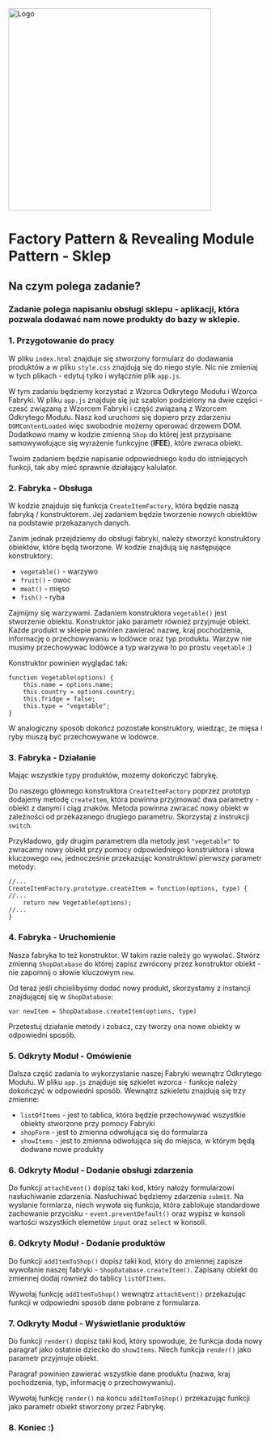 <img alt="Logo" src="http://coderslab.pl/svg/logo-coderslab.svg" width="400">

# Factory Pattern & Revealing Module Pattern - Sklep

## Na czym polega zadanie?

### Zadanie polega napisaniu obsługi sklepu - aplikacji, która pozwala dodawać nam nowe produkty do bazy w sklepie. 

### 1. Przygotowanie do pracy

W pliku `index.html` znajduje się stworzony formularz do dodawania produktów a w pliku `style.css` znajdują się do niego style. Nic nie zmieniaj w tych plikach - edytuj tylko i wyłącznie plik `app.js`. 

W tym zadaniu będziemy korzystać z Wzorca Odkrytego Modułu i Wzorca Fabryki. W pliku `app.js` znajduje się już szablon podzielony na dwie części - czesć związaną z Wzorcem Fabryki i część związaną z Wzorcem Odkrytego Modułu. Nasz kod uruchomi się dopiero przy zdarzeniu `DOMContentLoaded` więc swobodnie możemy operować drzewem DOM. Dodatkowo mamy w kodzie zmienną `Shop` do której jest przypisane samowywołujące się wyrażenie funkcyjne (__IFEE__), które zwraca obiekt.

Twoim zadaniem będzie napisanie odpowiedniego kodu do istniejących funkcji, tak aby mieć sprawnie działający kalulator.

 
### 2. Fabryka - Obsługa

W kodzie znajduje się funkcja `CreateItemFactory`, która będzie naszą fabryką / konstruktorem. Jej zadaniem będzie tworzenie nowych obiektów na podstawie przekazanych danych.

Zanim jednak przejdziemy do obsługi fabryki, należy stworzyć konstruktory obiektów, które będą tworzone. W kodzie znajdują się następujące konstruktory:
- `vegetable()` - warzywo
- `fruit()` - owoc
- `meat()` - mięso
- `fish()` - ryba

Zajmijmy się warzywami. Zadaniem konstruktora `vegetable()` jest stworzenie obiektu. Konstruktor jako parametr również przyjmuje obiekt. Każde produkt w sklepie powinien zawierać nazwę, kraj pochodzenia, informację o przechowywaniu w lodówce oraz typ produktu. Warzyw nie musimy przechowywac lodówce a typ warzywa to po prostu `vegetable` :)

Konstruktor powinien wyglądać tak:
```
function Vegetable(options) {
    this.name = options.name;
    this.country = options.country;
    this.fridge = false;
    this.type = "vegetable";
}
```
W analogiczny sposób dokończ pozostałe konstruktory, wiedząc, że mięsa i ryby muszą być przechowywane w lodówce.

### 3. Fabryka - Działanie

Mając wszystkie typy produktów, możemy dokończyć fabrykę.

Do naszego głównego konstruktora `CreateItemFactory` poprzez prototyp dodajemy metodę `createItem`, która powinna przyjmować dwa parametry - obiekt z danymi i ciąg znaków. Metoda powinna zwracać nowy obiekt w zależności od przekazanego drugiego parametru. Skorzystaj z instrukcji `switch`.

Przykładowo, gdy drugim parametrem dla metody jest `"vegetable"` to zwracamy nowy obiekt przy pomocy odpowiedniego konstruktora i słowa kluczowego `new`, jednocześnie przekazując konstruktowi pierwszy parametr metody:
```
//...
CreateItemFactory.prototype.createItem = function(options, type) {
//...
    return new Vegetable(options);
//...
}
```

### 4. Fabryka - Uruchomienie

Nasza fabryka to też konstruktor. W takim razie należy go wywołać. Stwórz zmienną `ShopDatabase` do której zapisz zwrócony przez konstruktor obiekt - nie zapomnij o słowie kluczowym `new`.

Od teraz jeśli chcielibyśmy dodać nowy produkt, skorzystamy z instancji znajdującej się w `ShopDatabase`:
```
var newItem = ShopDatabase.createItem(options, type)
```

Przetestuj działanie metody i zobacz, czy tworzy ona nowe obiekty w odpowiedni sposób.


### 5. Odkryty Moduł - Omówienie

Dalsza część zadania to wykorzystanie naszej Fabryki wewnątrz Odkrytego Modułu. W pliku `app.js` znajduje się szkielet wzorca - funkcje należy dokończyć w odpowiedni sposób. Wewnątrz szkieletu znajdują się trzy zmienne:
- `listOfItems` - jest to tablica, która będzie przechowywać wszystkie obiekty stworzone przy pomocy Fabryki
- `shopForm` - jest to zmienna odwołująca się do formularza
- `showItems` - jest to zmienna odwołująca się do miejsca, w którym będą dodwane nowe produkty


### 6. Odkryty Moduł - Dodanie obsługi zdarzenia

Do funkcji `attachEvent()` dopisz taki kod, który nałoży formularzowi nasłuchiwanie zdarzenia. Nasłuchiwać będziemy zdarzenia `submit`. Na wysłanie formlarza, niech wywoła się funkcja, która zablokuje standardowe zachowanie przycisku - `event.preventDefault()` oraz wypisz w konsoli wartości wszystkich elemetów `input` oraz `select` w konsoli.


### 6. Odkryty Moduł - Dodanie produktów

Do funkcji `addItemToShop()` dopisz taki kod, który do zmiennej zapisze wywołanie naszej fabryki - `ShopDatabase.createItem()`. Zapisany obiekt do zmiennej dodaj również do tablicy `listOfItems`. 

Wywołaj funkcję `addItemToShop()` wewnątrz `attachEvent()` przekazując funkcji w odpowiedni sposób dane pobrane z formularza.


### 7. Odkryty Moduł - Wyświetlanie produktów

Do funkcji `render()` dopisz taki kod, który spowoduje, że funkcja doda nowy paragraf jako ostatnie dziecko do `showItems`. Niech funkcja `render()` jako parametr przyjmuje obiekt.

Paragraf powinien zawierać wszystkie dane produktu (nazwa, kraj pochodzenia, typ, informację o przechowywaniu).

Wywołaj funkcję `render()` na końcu `addItemToShop()` przekazując funkcji jako parametr obiekt stworzony przez Fabrykę.

### 8. Koniec :)